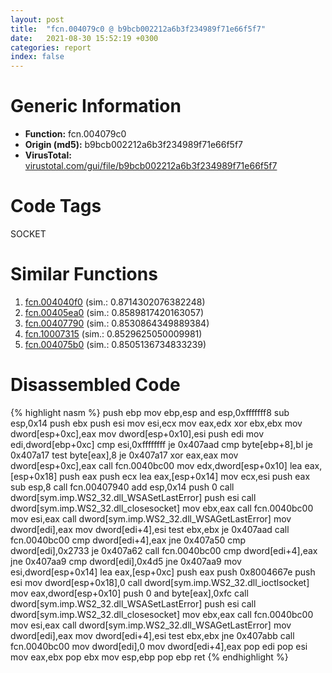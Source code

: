 ```yaml
---
layout: post
title:  "fcn.004079c0 @ b9bcb002212a6b3f234989f71e66f5f7"
date:   2021-08-30 15:52:19 +0300
categories: report
index: false
---
```


# Generic Information
- **Function:** fcn.004079c0
- **Origin (md5):** b9bcb002212a6b3f234989f71e66f5f7
- **VirusTotal:** [virustotal.com/gui/file/b9bcb002212a6b3f234989f71e66f5f7][virustotal_ref]

# Code Tags
<span class="tag" id="SOCKET">SOCKET</span>


# Similar Functions

1. [fcn.004040f0][similar_1_ref] (sim.: 0.8714302076382248)
2. [fcn.00405ea0][similar_2_ref] (sim.: 0.8589817420163057)
3. [fcn.00407790][similar_3_ref] (sim.: 0.8530864349889384)
4. [fcn.10007315][similar_4_ref] (sim.: 0.8529625050009981)
5. [fcn.004075b0][similar_5_ref] (sim.: 0.8505136734833239)


# Disassembled Code

{% highlight nasm %}
push ebp
mov ebp,esp
and esp,0xfffffff8
sub esp,0x14
push ebx
push esi
mov esi,ecx
mov eax,edx
xor ebx,ebx
mov dword[esp+0xc],eax
mov dword[esp+0x10],esi
push edi
mov edi,dword[ebp+0xc]
cmp esi,0xffffffff
je 0x407aad
cmp byte[ebp+8],bl
je 0x407a17
test byte[eax],8
je 0x407a17
xor eax,eax
mov dword[esp+0xc],eax
call fcn.0040bc00
mov edx,dword[esp+0x10]
lea eax,[esp+0x18]
push eax
push ecx
lea eax,[esp+0x14]
mov ecx,esi
push eax
sub esp,8
call fcn.00407940
add esp,0x14
push 0
call dword[sym.imp.WS2_32.dll_WSASetLastError]
push esi
call dword[sym.imp.WS2_32.dll_closesocket]
mov ebx,eax
call fcn.0040bc00
mov esi,eax
call dword[sym.imp.WS2_32.dll_WSAGetLastError]
mov dword[edi],eax
mov dword[edi+4],esi
test ebx,ebx
je 0x407aad
call fcn.0040bc00
cmp dword[edi+4],eax
jne 0x407a50
cmp dword[edi],0x2733
je 0x407a62
call fcn.0040bc00
cmp dword[edi+4],eax
jne 0x407aa9
cmp dword[edi],0x4d5
jne 0x407aa9
mov esi,dword[esp+0x14]
lea eax,[esp+0xc]
push eax
push 0x8004667e
push esi
mov dword[esp+0x18],0
call dword[sym.imp.WS2_32.dll_ioctlsocket]
mov eax,dword[esp+0x10]
push 0
and byte[eax],0xfc
call dword[sym.imp.WS2_32.dll_WSASetLastError]
push esi
call dword[sym.imp.WS2_32.dll_closesocket]
mov ebx,eax
call fcn.0040bc00
mov esi,eax
call dword[sym.imp.WS2_32.dll_WSAGetLastError]
mov dword[edi],eax
mov dword[edi+4],esi
test ebx,ebx
jne 0x407abb
call fcn.0040bc00
mov dword[edi],0
mov dword[edi+4],eax
pop edi
pop esi
mov eax,ebx
pop ebx
mov esp,ebp
pop ebp
ret 
{% endhighlight %}


[similar_1_ref]: /report/fcn.004040f0@065d95e046989885ac0aa05648eeda39
[similar_2_ref]: /report/fcn.00405ea0@b9bcb002212a6b3f234989f71e66f5f7
[similar_3_ref]: /report/fcn.00407790@b9bcb002212a6b3f234989f71e66f5f7
[similar_4_ref]: /report/fcn.10007315@a0ac129ff3ea4c0dfa9529c259a9502c
[similar_5_ref]: /report/fcn.004075b0@0aa2d73a5300dff2412388945614b507
[virustotal_ref]: https://www.virustotal.com/gui/file/b9bcb002212a6b3f234989f71e66f5f7